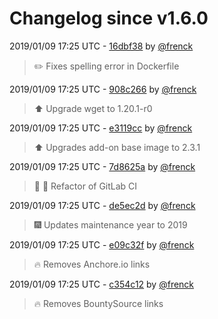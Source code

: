 # Changelog since v1.6.0

2019/01/09 17:25 UTC - [16dbf38](https://github.com/hassio-addons/addon-example/commit/16dbf38ee7b9206748c636d1d36c5ab4bf4be2d5) by [@frenck](https://github.com/frenck)
> :pencil2: Fixes spelling error in Dockerfile 

2019/01/09 17:25 UTC - [908c266](https://github.com/hassio-addons/addon-example/commit/908c266dfe254670971a1311edc1fb1f64452bf8) by [@frenck](https://github.com/frenck)
> :arrow_up: Upgrade wget to 1.20.1-r0 

2019/01/09 17:25 UTC - [e3119cc](https://github.com/hassio-addons/addon-example/commit/e3119cca3a7639bab2b8f976eb6ad401e73136c8) by [@frenck](https://github.com/frenck)
> :arrow_up: Upgrades add-on base image to 2.3.1 

2019/01/09 17:25 UTC - [7d8625a](https://github.com/hassio-addons/addon-example/commit/7d8625a0d467b3f066f15e40f78faf408aa80428) by [@frenck](https://github.com/frenck)
> :tractor: :rocket: Refactor of GitLab CI 

2019/01/09 17:25 UTC - [de5ec2d](https://github.com/hassio-addons/addon-example/commit/de5ec2d27fb32928de01989e584ac3d2fe3b2baa) by [@frenck](https://github.com/frenck)
> :fireworks: Updates maintenance year to 2019 

2019/01/09 17:25 UTC - [e09c32f](https://github.com/hassio-addons/addon-example/commit/e09c32f5dbe720d1473f87787b64d39899b7ed80) by [@frenck](https://github.com/frenck)
> :fire: Removes Anchore.io links 

2019/01/09 17:25 UTC - [c354c12](https://github.com/hassio-addons/addon-example/commit/c354c12d816a2478e139cf52d5b33c446b12501e) by [@frenck](https://github.com/frenck)
> :fire: Removes BountySource links 

